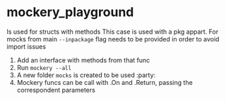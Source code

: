 # mockery_playground

Is used for structs with methods
This case is used with a pkg appart. For mocks from main `--inpackage` flag needs
to be provided in order to avoid import issues

1. Add an interface with methods from that func
2. Run `mockery --all`
3. A new folder `mocks` is created to be used :party:
4. Mockery funcs can be call with .On and .Return, passing the correspondent
   parameters
